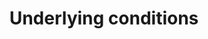 ---
banner:
  content: If you think you have been exposed to COVID-19 and develop a fever and
    symptoms, such as cough or difficulty breathing, call your healthcare provider
    for medical advice.
  display: false
  heading: Call your doctor
layout: category
name: underlying-conditions
owner: CDC
questions:
- who-is-at-higher-risk-for-serious-illness-from-covid-19
- are-people-with-disabilities-at-higher-risk
- are-there-any-medications-i-should-avoid
- how-were-the-underlying-conditions-selected
- what-about-underlying-medical-conditions-that-are-not-included-on-this-list
- what-does-more-sever-illness-mean
- what-does-well-controlled-mean
title: Underlying conditions
---